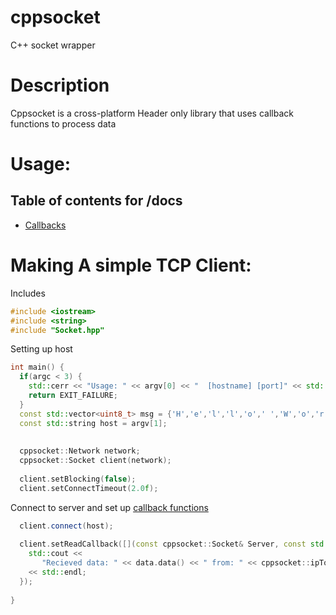 # cppsocket 
C++ socket wrapper

# Description

Cppsocket is a cross-platform Header only library that uses callback functions to process data  

# Usage:
## Table of contents for /docs
 - [Callbacks](/docs/Callbacks.md)


# Making A simple TCP Client:
Includes
```cpp
#include <iostream>
#include <string>
#include "Socket.hpp"
```
Setting up host
```cpp
int main() {
  if(argc < 3) {
    std::cerr << "Usage: " << argv[0] << "  [hostname] [port]" << std::endl;
    return EXIT_FAILURE;
  }
  const std::vector<uint8_t> msg = {'H','e','l','l','o',' ','W','o','r','l','d'};
  const std::string host = argv[1];
  
  
  cppsocket::Network network;  
  cppsocket::Socket client(network);
  
  client.setBlocking(false);
  client.setConnectTimeout(2.0f);
``` 
Connect to server and set up [callback functions](/docs/Callbacks.md)

```cpp
  client.connect(host);
  
  client.setReadCallback([](const cppsocket::Socket& Server, const std::vector<uint8_t> data){
    std::cout <<
       "Recieved data: " << data.data() << " from: " << cppsocket::ipToString(socket.getRemoteIPAddress())
    << std::endl;
  });
  
}
```

